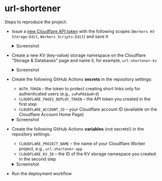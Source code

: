 # url-shortener

Steps to reproduce the project:

* Issue a [new Cloudflare API token][new_cf_token] with the following scopes (`Workers KV Storage:Edit`,
  `Workers Scripts:Edit`) and save it
  <details>
  <summary>Screenshot</summary>

  ![screenshot][token_scopes]

  </details>
* Create a new KV (key-value) storage namespace on the Cloudflare "Storage & Databases" page and name it,
  for example, `url-shortener-kv`
  <details>
  <summary>Screenshot</summary>

  ![screenshot][new_kv]

  </details>
* Create the following GitHub Actions **secrets** in the repository settings:
  - `AUTH_TOKEN` - the token to protect creating short links only for authenticated users (e.g., `suPaPA$$w0rd`)
  - `CLOUDFLARE_PAGES_DEPLOY_TOKEN` – the API token you created in the first step
  - `CLOUDFLARE_ACCOUNT_ID` – your Cloudflare account ID (available on the Cloudflare Account Home Page)
  <details>
  <summary>Screenshot</summary>

  ![screenshot][account_id]

  </details>
* Create the following GitHub Actions **variables** (not secrets!) in the repository settings:
  - `CLOUDFLARE_PROJECT_NAME` – the name of your Cloudflare Worker project, e.g., `url-shortener-app`
  - `CLOUDFLARE_KV_ID` – the ID of the KV storage namespace you created in the second step
  <details>
  <summary>Screenshot</summary>

  ![screenshot][kv_id]

  </details>
* Run the deployment workflow

[new_cf_token]:https://dash.cloudflare.com/profile/api-tokens
[token_scopes]:https://habrastorage.org/webt/zw/ou/1k/zwou1kfrf_5z9ije8bsxkhn_iqc.png
[new_kv]:https://habrastorage.org/webt/ql/z5/e2/qlz5e2th3q9o9bbbcupbfrvedwu.png
[kv_id]:https://habrastorage.org/webt/xo/7i/rl/xo7irl-7ulmpe8shd1l8g4arasi.png
[account_id]:https://habrastorage.org/webt/8c/ws/dx/8cwsdxoo_7ioonkgg1u2k2_qj6c.png
